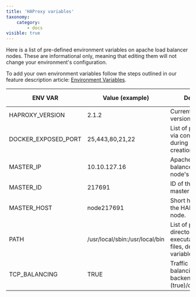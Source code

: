```yaml
---
title: 'HAProxy variables'
taxonomy:
    category:
        - docs
visible: true
---
```


Here is a list of pre-defined environment variables on apache load balancer nodes. These are informational only, meaning that editing them will not change your environment's configuration.

To add your own environment variables follow the steps outlined in our feature description article: [Environment Variables](/features/environment-variables).

|ENV VAR|Value (example)|Description|Informational only|
|-----------|-----------|-----------|----------|
|HAPROXY_VERSION|2.1.2|Current template version for HAProxy.|Yes|
|DOCKER_EXPOSED_PORT|25,443,80,21,22|List of ports opened via container firewall during environment creation.|Yes|
|MASTER_IP|10.10.127.16|Apache load balancer's master node's IP.|Yes|
|MASTER_ID|217691|ID of the HAProxy master node|Yes|
|MASTER_HOST|node217691|Short hostname for the HAProxy master node.|Yes|
|PATH|/usr/local/sbin:/usr/local/bin|List of paths for directories with executable program files, default shell variable.|Yes|
|TCP_BALANCING|TRUE|Traffic proxying and balancing to TCP backends enabled (true)/disabled(false).|No|
